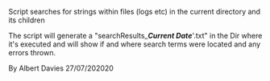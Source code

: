 Script searches for strings within files (logs etc) in the current directory and its children


The script will generate a "searchResults_***Current Date***'.txt" in the Dir where it's executed
and will show if and where search terms were located and any errors thrown.

By Albert Davies 27/07/202020
